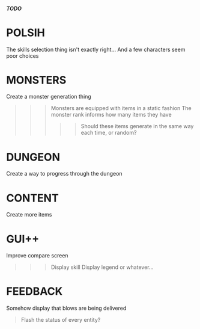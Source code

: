 ##### TODO ######

# POLSIH

The skills selection thing isn't exactly right...
And a few characters seem poor choices






# MONSTERS

Create a monster generation thing
>>> Monsters are equipped with items in a static fashion
>>> The monster rank informs how many items they have
>>>>> Should these items generate in the same way each time, or random?

# DUNGEON

Create a way to progress through the dungeon


# CONTENT

Create more items

# GUI++

Improve compare screen
>>> Display skill
>>> Display legend or whatever...

# FEEDBACK

Somehow display that blows are being delivered
> Flash the status of every entity?